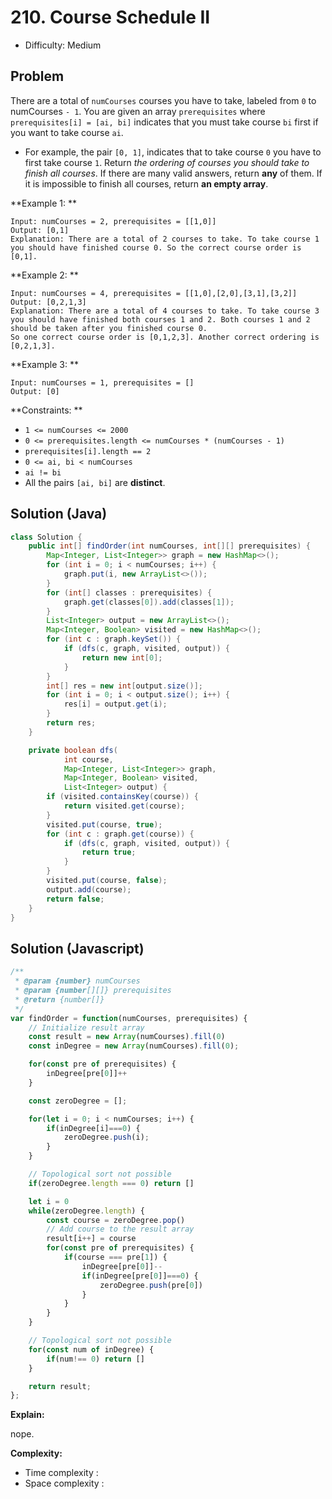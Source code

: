 # 210. Course Schedule II

- Difficulty: Medium

## Problem

There are a total of `numCourses` courses you have to take, labeled from `0` to numCourses `- 1`. You are given an array `prerequisites` where `prerequisites[i] = [ai, bi]` indicates that you must take course `bi` first if you want to take course `ai`.
- For example, the pair `[0, 1]`, indicates that to take course `0` you have to first take course `1`.
Return *the ordering of courses you should take to finish all courses*. If there are many valid answers, return **any** of them. If it is impossible to finish all courses, return **an empty array**.

**Example 1: **

```
Input: numCourses = 2, prerequisites = [[1,0]]
Output: [0,1]
Explanation: There are a total of 2 courses to take. To take course 1 you should have finished course 0. So the correct course order is [0,1].
```

**Example 2: **

```
Input: numCourses = 4, prerequisites = [[1,0],[2,0],[3,1],[3,2]]
Output: [0,2,1,3]
Explanation: There are a total of 4 courses to take. To take course 3 you should have finished both courses 1 and 2. Both courses 1 and 2 should be taken after you finished course 0.
So one correct course order is [0,1,2,3]. Another correct ordering is [0,2,1,3].
```

**Example 3: **

```
Input: numCourses = 1, prerequisites = []
Output: [0]
```

**Constraints: **
- `1 <= numCourses <= 2000`
- `0 <= prerequisites.length <= numCourses * (numCourses - 1)`
- `prerequisites[i].length == 2`
- `0 <= ai, bi < numCourses`
- `ai != bi`
- All the pairs `[ai, bi]` are **distinct**.

## Solution (Java)
```java
class Solution {
    public int[] findOrder(int numCourses, int[][] prerequisites) {
        Map<Integer, List<Integer>> graph = new HashMap<>();
        for (int i = 0; i < numCourses; i++) {
            graph.put(i, new ArrayList<>());
        }
        for (int[] classes : prerequisites) {
            graph.get(classes[0]).add(classes[1]);
        }
        List<Integer> output = new ArrayList<>();
        Map<Integer, Boolean> visited = new HashMap<>();
        for (int c : graph.keySet()) {
            if (dfs(c, graph, visited, output)) {
                return new int[0];
            }
        }
        int[] res = new int[output.size()];
        for (int i = 0; i < output.size(); i++) {
            res[i] = output.get(i);
        }
        return res;
    }

    private boolean dfs(
            int course,
            Map<Integer, List<Integer>> graph,
            Map<Integer, Boolean> visited,
            List<Integer> output) {
        if (visited.containsKey(course)) {
            return visited.get(course);
        }
        visited.put(course, true);
        for (int c : graph.get(course)) {
            if (dfs(c, graph, visited, output)) {
                return true;
            }
        }
        visited.put(course, false);
        output.add(course);
        return false;
    }
}
```

## Solution (Javascript)

```javascript
/**
 * @param {number} numCourses
 * @param {number[][]} prerequisites
 * @return {number[]}
 */
var findOrder = function(numCourses, prerequisites) {
    // Initialize result array
    const result = new Array(numCourses).fill(0)
    const inDegree = new Array(numCourses).fill(0);

    for(const pre of prerequisites) {
        inDegree[pre[0]]++
    }

    const zeroDegree = [];

    for(let i = 0; i < numCourses; i++) {
        if(inDegree[i]===0) {
            zeroDegree.push(i);
        }
    }

    // Topological sort not possible
    if(zeroDegree.length === 0) return []

    let i = 0
    while(zeroDegree.length) {
        const course = zeroDegree.pop()
        // Add course to the result array 
        result[i++] = course
        for(const pre of prerequisites) {
            if(course === pre[1]) {
                inDegree[pre[0]]--
                if(inDegree[pre[0]]===0) {
                    zeroDegree.push(pre[0])
                }
            }
        }
    }

    // Topological sort not possible
    for(const num of inDegree) {
        if(num!== 0) return []
    }

    return result;
};
```

**Explain:**

nope.

**Complexity:**

* Time complexity :
* Space complexity :

